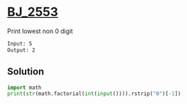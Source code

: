 # [BJ_2553](https://acmicpc.net/problem/2553)

Print lowest non 0 digit

```txt
Input: 5
Output: 2
```

## Solution

```py
import math
print(str(math.factorial(int(input()))).rstrip("0")[-1])
```
